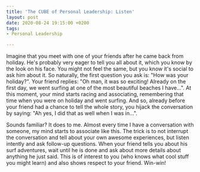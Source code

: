 ```yaml
---
title: 'The CUBE of Personal Leadership: Listen'
layout: post
date: 2020-08-24 19:15:00 +0200
tags:
- Personal Leadership

---
```

Imagine that you meet with one of your friends after he came back from holiday. He's probably very eager to tell you all about it, which you know by the look on his face. You might not feel the same, but you know it's social to ask him about it. So naturally, the first question you ask is: "How was your holiday?". Your friend replies: "Oh man, it was so exciting! Already on the first day, we went surfing at one of the most beautiful beaches I have...". At this moment, your mind starts racing and associating, remembering that time when you were on holiday and went surfing. And so, already before your friend had a chance to tell the whole story, you hijack the conversation by saying: "Ah yes, I did that as well when I was in...".

Sounds familiar? It does to me. Almost every time I have a conversation with someone, my mind starts to associate like this. The trick is to not interrupt the conversation and tell about your own awesome experiences, but listen intently and ask follow-up questions. When your friend tells you about his surf adventures, wait until he is done and ask about more details about anything he just said. This is of interest to you (who knows what cool stuff you might learn) and also shows respect to your friend. Win-win!